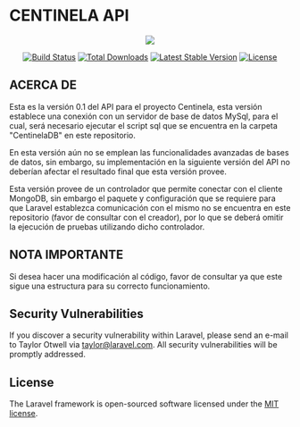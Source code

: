 # CENTINELA API

<p align="center"><img src="https://laravel.com/assets/img/components/logo-laravel.svg"></p>

<p align="center">
<a href="https://travis-ci.org/laravel/framework"><img src="https://travis-ci.org/laravel/framework.svg" alt="Build Status"></a>
<a href="https://packagist.org/packages/laravel/framework"><img src="https://poser.pugx.org/laravel/framework/d/total.svg" alt="Total Downloads"></a>
<a href="https://packagist.org/packages/laravel/framework"><img src="https://poser.pugx.org/laravel/framework/v/stable.svg" alt="Latest Stable Version"></a>
<a href="https://packagist.org/packages/laravel/framework"><img src="https://poser.pugx.org/laravel/framework/license.svg" alt="License"></a>
</p>

## ACERCA DE
Esta es la versión 0.1 del API para el proyecto Centinela, esta versión establece una conexión con un servidor de base de datos MySql, para el cual, será necesario ejecutar el script sql que se encuentra en la carpeta "CentinelaDB" en este repositorio.

En esta versión aún no se emplean las funcionalidades avanzadas de bases de datos, sin embargo, su implementación en la siguiente versión del API no deberían afectar el resultado final que esta versión provee.

Esta versión provee de un controlador que permite conectar con el cliente MongoDB, sin embargo el paquete y configuración que se requiere para que Laravel establezca comunicación con el mismo no se encuentra en este repositorio (favor de consultar con el creador), por lo que se deberá omitir la ejecución de pruebas utilizando dicho controlador.

## NOTA IMPORTANTE
Si desea hacer una modificación al código, favor de consultar ya que este sigue una estructura para su correcto funcionamiento.

## Security Vulnerabilities

If you discover a security vulnerability within Laravel, please send an e-mail to Taylor Otwell via [taylor@laravel.com](mailto:taylor@laravel.com). All security vulnerabilities will be promptly addressed.

## License

The Laravel framework is open-sourced software licensed under the [MIT license](https://opensource.org/licenses/MIT).
